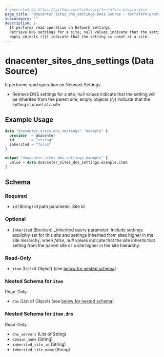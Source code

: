```yaml
---
# generated by https://github.com/hashicorp/terraform-plugin-docs
page_title: "dnacenter_sites_dns_settings Data Source - terraform-provider-dnacenter"
subcategory: ""
description: |-
  It performs read operation on Network Settings.
  Retrieve DNS settings for a site; null values indicate that the setting will be inherited from the parent site;
  empty objects ({}) indicate that the setting is unset at a site.
---
```


# dnacenter_sites_dns_settings (Data Source)

It performs read operation on Network Settings.

- Retrieve DNS settings for a site; *null* values indicate that the setting will be inherited from the parent site;
empty objects (*{}*) indicate that the setting is unset at a site.

## Example Usage

```terraform
data "dnacenter_sites_dns_settings" "example" {
  provider  = dnacenter
  id        = "string"
  inherited = "false"
}

output "dnacenter_sites_dns_settings_example" {
  value = data.dnacenter_sites_dns_settings.example.item
}
```

<!-- schema generated by tfplugindocs -->
## Schema

### Required

- `id` (String) id path parameter. Site Id

### Optional

- `inherited` (Boolean) _inherited query parameter. Include settings explicitly set for this site and settings inherited from sites higher in the site hierarchy; when *false*, *null* values indicate that the site inherits that setting from the parent site or a site higher in the site hierarchy.

### Read-Only

- `item` (List of Object) (see [below for nested schema](#nestedatt--item))

<a id="nestedatt--item"></a>
### Nested Schema for `item`

Read-Only:

- `dns` (List of Object) (see [below for nested schema](#nestedobjatt--item--dns))

<a id="nestedobjatt--item--dns"></a>
### Nested Schema for `item.dns`

Read-Only:

- `dns_servers` (List of String)
- `domain_name` (String)
- `inherited_site_id` (String)
- `inherited_site_name` (String)
